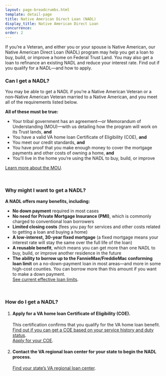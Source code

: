 ```yaml
---
layout: page-breadcrumbs.html
template: detail-page
title: Native American Direct Loan (NADL)
display_title: Native American Direct Loan
concurrence: 
order: 2
---
```


<div class="va-introtext">

If you’re a Veteran, and either you or your spouse is Native American, our Native American Direct Loan (NADL) program may help you get a loan to buy, build, or improve a home on Federal Trust Land. You may also get a loan to refinance an existing NADL and reduce your interest rate. Find out if you qualify for a NADL—and how to apply.

</div>

<div class="feature">

### Can I get a NADL?

You may be able to get a NADL if you’re a Native American Veteran or a non–Native American Veteran married to a Native American, and you meet all of the requirements listed below.

**All of these must be true:**
- Your tribal government has an agreement—or Memorandum of Understanding (MOU)—with us detailing how the program will work on its Trust lands, **and**
-	You have a valid VA home loan Certificate of Eligibility (COE), **and**
-	You meet our credit standards, **and**
-	You have proof that you make enough money to cover the mortgage payments and other costs of owning a home, **and**
-	You’ll live in the home you’re using the NADL to buy, build, or improve

[Learn more about the MOU](https://www.benefits.va.gov/homeloans/nadl_mou.asp).

</div>

<br>

### Why might I want to get a NADL?

**A NADL offers many benefits, including:**

- **No down payment** required in most cases
- **No need for Private Mortgage Insurance (PMI)**, which is commonly charged to conventional loan borrowers 
- **Limited closing costs** (fees you pay for services and other costs related to getting a loan and buying a home)
- **A low-interest, 30-year fixed mortgage** (a fixed mortgage means your interest rate will stay the same over the full life of the loan)
- **A reusable benefit**, which means you can get more than one NADL to buy, build, or improve another residence in the future
- **The ability to borrow up to the FannieMae/FreddieMac conforming loan limit** on a no-down-payment loan in most areas—and more in some high-cost counties. You can borrow more than this amount if you want to make a down payment. <br>
[See current effective loan limits](https://www.benefits.va.gov/HOMELOANS/purchaseco_loan_limits.asp).

<br>

### How do I get a NADL?

<ol class="process">
<li class="process-step list-one">

#### Apply for a VA home loan Certificate of Eligibility (COE).
This certification confirms that you qualify for the VA home loan benefit. <br />
[Find out if you can get a COE based on your service history and duty status](/housing-assistance/home-loans/eligibility/). 
<br />
[Apply for your COE](/housing-assistance/home-loans/apply-for-certificate-of-eligibility/).

</li>

<li class="process-step list-two">

#### Contact the VA regional loan center for your state to begin the NADL process.
[Find your state’s VA regional loan center](https://www.benefits.va.gov/homeloans/contact_rlc_info.asp). 

</li>
</ol>

